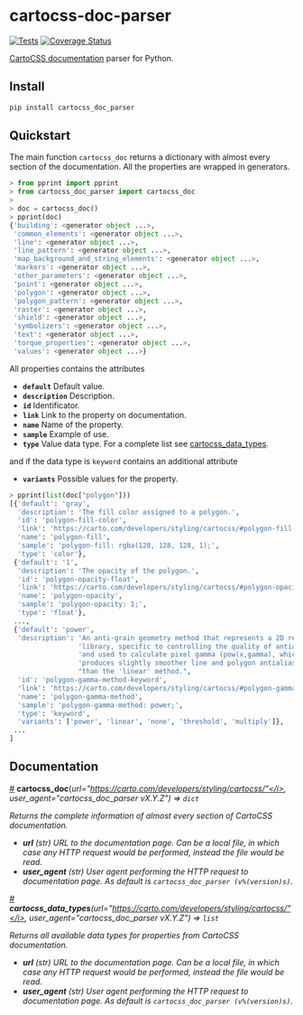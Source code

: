 # cartocss-doc-parser

[![Tests](https://img.shields.io/travis/mondeja/cartocss-doc-parser?label=tests)](https://travis-ci.com/github/mondeja/cartocss-doc-parser) [![Coverage Status](https://coveralls.io/repos/github/mondeja/cartocss-doc-parser/badge.svg)](https://coveralls.io/github/mondeja/cartocss-doc-parser)

[CartoCSS documentation](https://carto.com/developers/styling/cartocss/) parser for Python.

## Install

```bash
pip install cartocss_doc_parser
```

## Quickstart

The main function `cartocss_doc` returns a dictionary with almost every section of the documentation. All the properties are wrapped in generators.

```python
> from pprint import pprint
> from cartocss_doc_parser import cartocss_doc
>
> doc = cartocss_doc()
> pprint(doc)
{'building': <generator object ...>,
 'common_elements': <generator object ...>,
 'line': <generator object ...>,
 'line_pattern': <generator object ...>,
 'map_background_and_string_elements': <generator object ...>,
 'markers': <generator object ...>,
 'other_parameters': <generator object ...>,
 'point': <generator object ...>,
 'polygon': <generator object ...>,
 'polygon_pattern': <generator object ...>,
 'raster': <generator object ...>,
 'shield': <generator object ...>,
 'symbolizers': <generator object ...>,
 'text': <generator object ...>,
 'torque_properties': <generator object ...>,
 'values': <generator object ...>}
```

All properties contains the attributes

- **`default`** Default value.
- **`description`** Description.
- **`id`** Identificator.
- **`link`** Link to the property on documentation.
- **`name`** Name of the property.
- **`sample`** Example of use.
- **`type`** Value data type. For a complete list see [cartocss_data_types](#cartocss_data_types).

and if the data type is `keyword` contains an additional attribute

- **`variants`** Possible values for the property.

```python
> pprint(list(doc["polygon"]))
[{'default': 'gray',
  'description': 'The fill color assigned to a polygon.',
  'id': 'polygon-fill-color',
  'link': 'https://carto.com/developers/styling/cartocss/#polygon-fill-color',
  'name': 'polygon-fill',
  'sample': 'polygon-fill: rgba(128, 128, 128, 1);',
  'type': 'color'},
 {'default': '1',
  'description': 'The opacity of the polygon.',
  'id': 'polygon-opacity-float',
  'link': 'https://carto.com/developers/styling/cartocss/#polygon-opacity-float',
  'name': 'polygon-opacity',
  'sample': 'polygon-opacity: 1;',
  'type': 'float'},
 ...,
 {'default': 'power',
  'description': 'An anti-grain geometry method that represents a 2D rendering '
                 'library, specific to controlling the quality of antialiasing '
                 'and used to calculate pixel gamma (pow(x,gamma), which '
                 'produces slightly smoother line and polygon antialiasing '
                 "than the 'linear' method.",
  'id': 'polygon-gamma-method-keyword',
  'link': 'https://carto.com/developers/styling/cartocss/#polygon-gamma-method-keyword',
  'name': 'polygon-gamma-method',
  'sample': 'polygon-gamma-method: power;',
  'type': 'keyword',
  'variants': ['power', 'linear', 'none', 'threshold', 'multiply']},
 ...
]
```

## Documentation

<a name="cartocss_doc" href="#cartocss_doc">#</a> <b>cartocss_doc</b>(<i>url="https://carto.com/developers/styling/cartocss/"</i>, <i>user_agent="cartocss_doc_parser vX.Y.Z"</i>) ⇒ `dict`

Returns the complete information of almost every section of CartoCSS documentation.

- **url** (str) URL to the documentation page. Can be a local file, in which case any HTTP request would be performed, instead the file would be read. 
- **user_agent** (str) User agent performing the HTTP request to documentation page. As default is `cartocss_doc_parser (v%(version)s)`.

<a name="cartocss_data_types" href="#cartocss_data_types">#</a> <b>cartocss_data_types</b>(<i>url="https://carto.com/developers/styling/cartocss/"</i>, <i>user_agent="cartocss_doc_parser vX.Y.Z"</i>) ⇒ `list`

Returns all available data types for properties from CartoCSS documentation.

- **url** (str) URL to the documentation page. Can be a local file, in which case any HTTP request would be performed, instead the file would be read. 
- **user_agent** (str) User agent performing the HTTP request to documentation page. As default is `cartocss_doc_parser (v%(version)s)`.

